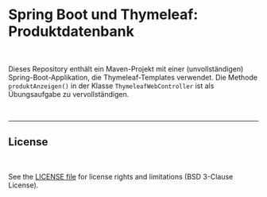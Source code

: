 # Spring Boot und Thymeleaf: Produktdatenbank #

<br>

Dieses Repository enthält ein Maven-Projekt mit einer (unvollständigen) Spring-Boot-Applikation,
die Thymeleaf-Templates verwendet.
Die Methode `produktAnzeigen()` in der Klasse `ThymeleafWebController` ist als Übungsaufgabe
zu vervollständigen.

<br>

----

## License ##

<br>

See the [LICENSE file](LICENSE.md) for license rights and limitations (BSD 3-Clause License).

<br>